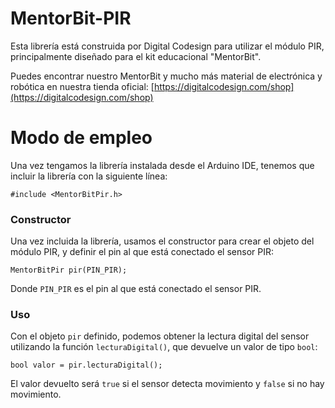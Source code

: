 # MentorBit-PIR

Esta librería está construida por Digital Codesign para utilizar el módulo PIR, principalmente diseñado para el kit educacional "MentorBit".

Puedes encontrar nuestro MentorBit y mucho más material de electrónica y robótica en nuestra tienda oficial: [https://digitalcodesign.com/shop](https://digitalcodesign.com/shop)

# Modo de empleo

Una vez tengamos la librería instalada desde el Arduino IDE, tenemos que incluir la librería con la siguiente línea:

```
#include <MentorBitPir.h>
```

### Constructor

Una vez incluida la librería, usamos el constructor para crear el objeto del módulo PIR, y definir el pin al que está conectado el sensor PIR:

```
MentorBitPir pir(PIN_PIR);
```

Donde `PIN_PIR` es el pin al que está conectado el sensor PIR.

### Uso

Con el objeto `pir` definido, podemos obtener la lectura digital del sensor utilizando la función `lecturaDigital()`, que devuelve un valor de tipo `bool`:

```
bool valor = pir.lecturaDigital();
```

El valor devuelto será `true` si el sensor detecta movimiento y `false` si no hay movimiento.

